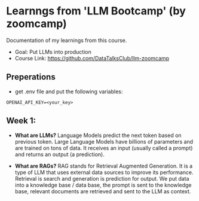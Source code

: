 # Learnngs from 'LLM Bootcamp' (by zoomcamp)
Documentation of my learnings from this course.

 - Goal: Put LLMs into production
 - Course Link: https://github.com/DataTalksClub/llm-zoomcamp

## Preperations

 - get .env file and put the following variables:
 ```
 OPENAI_API_KEY=<your_key>
 ```

## Week 1: 

 - **What are LLMs?**
Language Models predict the next token based on previous token. 
Large Language Models have billions of parameters and are trained on tons of data. 
It receives an input (usually called a prompt) and returns an output (a prediction).

 - **What are RAGs?**
RAG stands for Retrieval Augmented Generation. 
It is a type of LLM that uses external data sources to improve its performance.
Retrieval is search and generation is prediction for output.
We put data into a knowledge base / data base, the prompt is sent to the knowledge base, relevant documents are retrieved and sent to the LLM as context.

